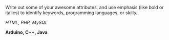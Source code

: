 Write out some of your awesome attributes, and use emphasis (like bold or italics) to identify keywords, programming languages, or skills. 

*HTML, PHP, MySQL*

**Arduino, C++, Java**
